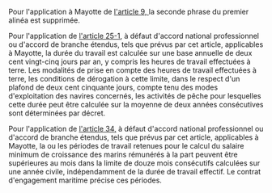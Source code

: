 <p>Pour l'application à Mayotte de <a href='/code-du-travail-maritime/titre-2-de-la-formation-et-de-la-constatation-du-contrat-dengagement/9.md'>l'article 9, </a>la seconde phrase du premier alinéa est supprimée. </p><p>Pour l'application de <a href='/affichCodeArticle.do?cidTexte=LEGITEXT000006072051&idArticle=LEGIARTI000006652418&dateTexte=&categorieLien=cid'>l'article 25-1</a>, à défaut d'accord national professionnel ou d'accord de branche étendus, tels que prévus par cet article, applicables à Mayotte, la durée du travail est calculée sur une base annuelle de deux cent vingt-cinq jours par an, y compris les heures de travail effectuées à terre. Les modalités de prise en compte des heures de travail effectuées à terre, les conditions de dérogation à cette limite, dans le respect d'un plafond de deux cent cinquante jours, compte tenu des modes d'exploitation des navires concernés, les activités de pêche pour lesquelles cette durée peut être calculée sur la moyenne de deux années consécutives sont déterminées par décret. </p><p>Pour l'application de <a href='/affichCodeArticle.do?cidTexte=LEGITEXT000006072051&idArticle=LEGIARTI000006652505&dateTexte=&categorieLien=cid'>l'article 34,</a> à défaut d'accord national professionnel ou d'accord de branche étendus, tels que prévus par cet article, applicables à Mayotte, la ou les périodes de travail retenues pour le calcul du salaire minimum de croissance des marins rémunérés à la part peuvent être supérieures au mois dans la limite de douze mois consécutifs calculées sur une année civile, indépendamment de la durée de travail effectif. Le contrat d'engagement maritime précise ces périodes.</p>